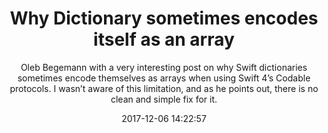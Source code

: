 ---
title: "Why Dictionary sometimes encodes itself as an array "
subtitle: "Oleb Begemann with a very interesting post on why Swift dictionaries sometimes encode themselves as arrays when using Swift 4’s Codable protocols. I wasn’t aware of this limitation, and as he points out, there is no clean and simple fix for it."
tags: ["codable","enum"]
link: "https://oleb.net/blog/2017/12/dictionary-codable-array/"
date: "2017-12-06 14:22:57"
---